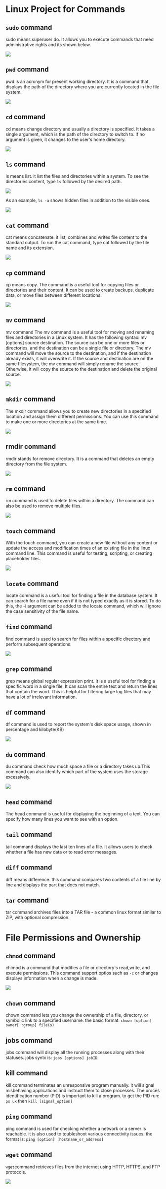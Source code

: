# Linux Project for Commands

## `sudo` command


sudo means superuser do. It allows you to execute commands that need administrative rights and its shown below.


![](./Images/sudo_command.PNG)


## `pwd` command

pwd is an acronym for present working directory. It is a command that displays the path of the directory where you are currently located in the file system.

![](./Images/pwd_command.PNG)


## `cd` command

cd means change directory and usually a directory is specified. It takes a single argument, which is the path of the directory to switch to. If no argument is given, it changes to the user's home directory.

![](./Images/cd%20command.PNG)

## `ls` command 

ls means list. it list the files and directories within a system. To see the directories content, type `ls` followed by the desired path.

![](./Images/ls%20command.PNG)

As an example, `ls -a` shows hidden files in addition to the visible ones.

![](./Images/ls_command_path.PNG)

## `cat` command

cat means concatenate. it list, combines and writes file content to the standard output. To run the cat command, type cat followed by the file name and its extension.

![](./Images/cat_command.PNG)

## `cp` command

cp means copy. The command is a useful tool for copying files or directories and their content. It can be used to create backups, duplicate data, or move files between different locations.

![](./Images/cp_command.PNG)

## `mv` command

mv command The mv command is a useful tool for moving and renaming files and directories in a Linux system. It has the following syntax: mv [options] source destination. The source can be one or more files or directories, and the destination can be a single file or directory. The mv command will move the source to the destination, and if the destination already exists, it will overwrite it. If the source and destination are on the same filesystem, the mv command will simply rename the source. Otherwise, it will copy the source to the destination and delete the original source.


![](./Images/mv_command.PNG)


## `mkdir` command

The mkdir command allows you to create new directories in a specified location and assign them different permissions. You can use this command to make one or more directories at the same time.


![](./Images/mkdir_command.PNG)

## rmdir command 

rmdir stands for remove directory. It is a command that deletes an empty directory from the file system.

![](./Images/rmdir_command.PNG)
## `rm` command

rm command is used to delete files within a directory. The command can also be used to remove multiple files.

![](./Images/rm_command.PNG)

## `touch` command 

With the touch command, you can create a new file without any content or update the access and modification times of an existing file in the linux command line. This command is useful for testing, scripting, or creating placeholder files.

![](./Images/touch_command.PNG)

## `locate` command 

locate command is a useful tool for finding a file in the database system. It can search for a file name even if it is not typed exactly as it is stored. To do this, the -i argument can be added to the locate command, which will ignore the case sensitivity of the file name.

## `find` command

find command is used to search for files within a specific directory and perform subsequent operations. 

![](./Images/find_command.PNG)

## `grep` command

grep means global regular expression print. It is a useful tool for finding a specific word in a single file. It can scan the entire text and return the lines that contain the word. This is helpful for filtering large log files that may have a lot of irrelevant information.


## `df` command

df command is used to report the system's disk space usage, shown in percentage and kilobyte(KB)


![](./Images/df_command.PNG)


## `du` command

du command check how much space a file or a directory takes up.This command can also identify which part of the system uses the storage excessively. 

![](./Images/du_command.PNG)


##  `head` command

The head command is useful for displaying the beginning of a text. You can specify how many lines you want to see with an option.

## `tail` command 

tail command displays the last ten lines of a file. it allows users to check whether a file has new data or to read error messages.


## `diff` command

diff means difference. this command compares two contents of a file line by line and displays the part that does not match.


## `tar` command

tar command archives files into a TAR file - a common linux format similar to ZIP, with optional compression. 


# File Permissions and Ownership

## `chmod` command

chimod is a command that modifies a file or directory's read,write, and execute permissions. This command support optios such as `-c` or changes displays information when a change is made. 

![](./Images/chmod_command%20(2).PNG)


## `chown` command

chown command lets you change the ownership of a file, directory, or symbolic link to a specified username. the basic format: `chown [option] owner[ :group] file(s)`


## jobs command

jobs command will display all the running processes along with their statuses. jobs syntx is: `jobs [options] jobID`


## kill command 

kill command terminates an unresponsive program manually. it will signal misbehaving applications and instruct them to close processes. The proces identification number (PID) is important to kill a program. to get the PID run: `ps ux` then `kill [signal_option]`


## `ping` command

ping command is used for checking whether a network or a server is reachable. it is also used to toubleshoot various connectivity issues. the format is:
`ping [option] [hostname_or_address]`

## `wget` command

`wget`command retrieves files from the internet using HTTP, HTTPS, and FTP protocols. 

![](./Images/wget_command.PNG)